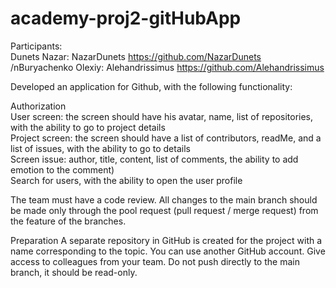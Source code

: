 # academy-proj2-gitHubApp


Participants: <br />
Dunets Nazar: NazarDunets            https://github.com/NazarDunets<br />
/nBuryachenko Olexiy: Alehandrissimus  https://github.com/Alehandrissimus<br />

Developed an application for Github, with the following functionality:

Authorization<br />
User screen: the screen should have his avatar, name, list of repositories, with the ability to go to project details<br />
Project screen: the screen should have a list of contributors, readMe, and a list of issues, with the ability to go to details<br />
Screen issue: author, title, content, list of comments, the ability to add emotion to the comment)<br />
Search for users, with the ability to open the user profile<br />

The team must have a code review. All changes to the main branch should be made only through the pool request (pull request / merge 
request) from the feature of the branches.

Preparation
A separate repository in GitHub is created for the project with a name corresponding to the topic. You can use another GitHub account. 
Give access to colleagues from your team. Do not push directly to the main branch, it should be read-only.
